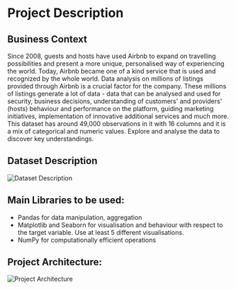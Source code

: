 # **Project Description**

## **Business Context**

Since 2008, guests and hosts have used Airbnb to expand on travelling possibilities and present a more unique, personalised way of experiencing the world. Today, Airbnb became one of a kind service that is used and recognized by the whole world. Data analysis on millions of listings provided through Airbnb is a crucial factor for the company. These millions of listings generate a lot of data - data that can be analysed and used for security, business decisions, understanding of customers' and providers' (hosts) behaviour and performance on the platform, guiding marketing initiatives, implementation of innovative additional services and much more. This dataset has around 49,000 observations in it with 16 columns and it is a mix of categorical and numeric values. Explore and analyse the data to discover key understandings.

## **Dataset Description**

![Dataset Description](https://ab-strapi-qa.s3.ap-south-1.amazonaws.com/EDA_Air_Bnb_Bookings_Analysis_73e51f569a.png)

## **Main Libraries to be used:**

- Pandas for data manipulation, aggregation
- Matplotlib and Seaborn for visualisation and behaviour with respect to the target variable. Use at least 5 different visualisations.
- NumPy for computationally efficient operations

## **Project Architecture:**

![Project Architecture](https://ab-strapi-qa.s3.ap-south-1.amazonaws.com/airbnb_98e86757bb.png)

